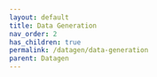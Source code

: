 ```yaml
---
layout: default
title: Data Generation
nav_order: 2
has_children: true
permalink: /datagen/data-generation
parent: Datagen
---
```


